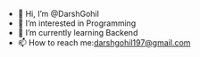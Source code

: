 - 👋 Hi, I’m @DarshGohil
- 👀 I’m interested in Programming
- 🌱 I’m currently learning Backend
- 📫 How to reach me:darshgohil197@gmail.com


